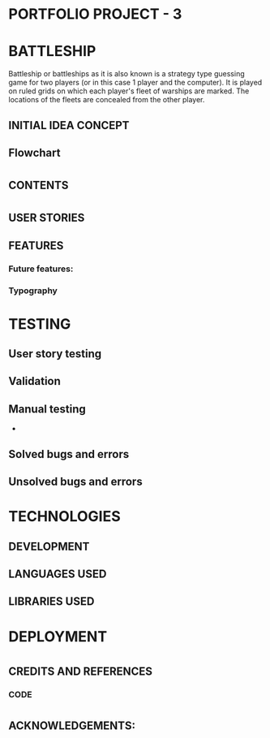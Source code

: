 # PORTFOLIO PROJECT - 3

# BATTLESHIP

Battleship or battleships as it is also known is a strategy type guessing game for two players (or in this case 1 player and the computer). It is played on ruled grids on which each player's fleet of warships are marked. The locations of the fleets are concealed from the other player.



## INITIAL IDEA CONCEPT



## Flowchart



#  

## CONTENTS


#

## USER STORIES



## FEATURES



### Future features:



### Typography

# 

# TESTING

## User story testing



## Validation




## Manual testing

-

## Solved bugs and errors


## Unsolved bugs and errors




#
# TECHNOLOGIES

## DEVELOPMENT




## LANGUAGES USED



## LIBRARIES USED


#
# DEPLOYMENT



#
## CREDITS AND REFERENCES



### CODE



#
## ACKNOWLEDGEMENTS:
